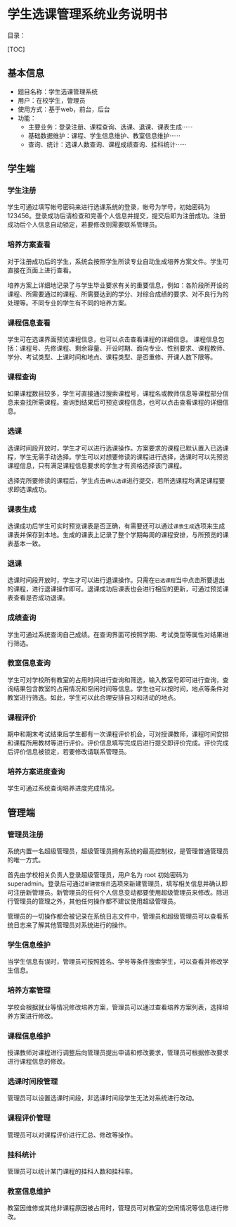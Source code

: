 # 学生选课管理系统业务说明书

目录：

[TOC]

## 基本信息

- 题目名称：学生选课管理系统
- 用户：在校学生，管理员
- 使用方式：基于web，前台，后台
- 功能：
  - 主要业务：登录注册、课程查询、选课、退课、课表生成······
  - 基础数据维护：课程、学生信息维护、教室信息维护······
  - 查询、统计：选课人数查询、课程成绩查询、挂科统计······

## 学生端

### 学生注册

学生可通过填写帐号密码来进行选课系统的登录，帐号为学号，初始密码为123456。登录成功后请检查和完善个人信息并提交，提交后即为注册成功。注册成功后个人信息自动锁定，若要修改则需要联系管理员。

### 培养方案查看

对于注册成功后的学生，系统会按照学生所读专业自动生成培养方案文件。学生可直接在页面上进行查看。

培养方案上详细地记录了与学生毕业要求有关的重要信息，例如：各阶段所开设的课程、所需要通过的课程、所需要达到的学分、对综合成绩的要求、对不良行为的处理等。不同专业的学生有不同的培养方案。

### 课程信息查看

学生可在选课界面预览课程信息，也可以点击查看课程的详细信息。
课程信息包括：课程号、先修课程、剩余容量、开设时期、面向专业、性别要求、课程教师、学分、考试类型、上课时间和地点、课程类型、是否重修、开课人数下限等。

### 课程查询

如果课程数目较多，学生可直接通过搜索课程号，课程名或教师信息等课程部分信息来查找所需课程。查询到结果后可预览课程信息，也可以点击查看课程的详细信息。

### 选课

选课时间段开放时，学生才可以进行选课操作。方案要求的课程已默认置入已选课程，学生无需手动选择。学生可以对想要修读的课程进行选择，选课时可以先预览课程信息，只有满足课程信息要求的学生才有资格选择该门课程。

选择完所要修读的课程后，学生点击`确认选课`进行提交，若所选课程均满足课程要求即选课成功。

### 课表生成

选课成功后学生可实时预览课表是否正确，有需要还可以通过`课表生成`选项来生成课表并保存到本地。生成的课表上记录了整个学期每周的课程安排，与所预览的课表基本一致。

### 退课

选课时间段开放时，学生才可以进行退课操作。只需在`已选课程`当中点击所要退出的课程，进行退课操作即可。退课成功后课表也会进行相应的更新，可通过预览课表查看是否成功退课。

### 成绩查询

学生可通过系统查询自己成绩。在查询界面可按照学期、考试类型等属性对结果进行筛选。

### 教室信息查询

学生可对学校所有教室的占用时间进行查询和筛选，输入教室号即可进行查询，查询结果包含教室的占用情况和空闲时间等信息。学生也可以按时间，地点等条件对教室进行筛选。如此，学生可以此合理安排自习和活动的地点。

### 课程评价

期中和期末考试结束后学生都有一次课程评价机会，可对授课教师，课程时间安排和课程所用教材等进行评价。评价信息填写完成后进行提交即评价完成。评价完成后评价信息被锁定，若要修改请联系管理员。

### 培养方案进度查询

学生可通过系统查询培养进度完成情况。

## 管理端

### 管理员注册

系统内置一名超级管理员，超级管理员拥有系统的最高控制权，是管理普通管理员的唯一方式。

首先由学校相关负责人登录超级管理员，用户名为 root 初始密码为 superadmin。登录后可通过`新建管理员`选项来新建管理员，填写相关信息并确认即可注册新管理员。新管理员的任何个人信息变动都要使用超级管理员来修改。除进行管理员的管理之外，其他任何操作都不建议使用超级管理员。

管理员的一切操作都会被记录在系统日志文件中，管理员和超级管理员可以查看系统日志来了解其他管理员对系统进行的操作。

### 学生信息维护

当学生信息有误时，管理员可按照姓名、学号等条件搜索学生，可以查看并修改学生信息。

### 培养方案管理

学校会根据就业等情况修改培养方案，管理员可以通过查看培养方案列表，选择培养方案进行修改。

### 课程信息维护

授课教师对课程进行调整后向管理员提出申请和修改要求，管理员可根据修改要求进行课程信息的修改。

### 选课时间段管理

管理员可以设置选课时间段，非选课时间段学生无法对系统进行改动。

### 课程评价管理

管理员可以对课程评价进行汇总、修改等操作。

### 挂科统计

管理员可以统计某门课程的挂科人数和挂科率。

### 教室信息维护

教室因维修或其他非课程原因被占用时，管理员可对教室的空闲情况等信息进行修改。
